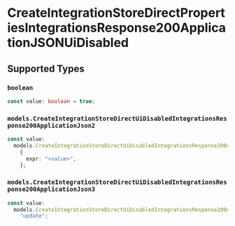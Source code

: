# CreateIntegrationStoreDirectPropertiesIntegrationsResponse200ApplicationJSONUiDisabled


## Supported Types

### `boolean`

```typescript
const value: boolean = true;
```

### `models.CreateIntegrationStoreDirectUiDisabledIntegrationsResponse200ApplicationJson2`

```typescript
const value:
  models.CreateIntegrationStoreDirectUiDisabledIntegrationsResponse200ApplicationJson2 =
    {
      expr: "<value>",
    };
```

### `models.CreateIntegrationStoreDirectUiDisabledIntegrationsResponse200ApplicationJson3`

```typescript
const value:
  models.CreateIntegrationStoreDirectUiDisabledIntegrationsResponse200ApplicationJson3 =
    "update";
```

